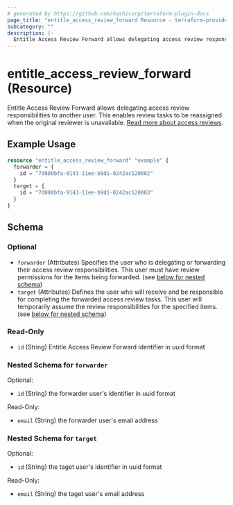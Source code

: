 ```yaml
---
# generated by https://github.com/hashicorp/terraform-plugin-docs
page_title: "entitle_access_review_forward Resource - terraform-provider-entitle"
subcategory: ""
description: |-
  Entitle Access Review Forward allows delegating access review responsibilities to another user. This enables review tasks to be reassigned when the original reviewer is unavailable. Read more about access reviews https://docs.beyondtrust.com/entitle/docs/access-review.
---
```


# entitle_access_review_forward (Resource)

Entitle Access Review Forward allows delegating access review responsibilities to another user. This enables review tasks to be reassigned when the original reviewer is unavailable. [Read more about access reviews](https://docs.beyondtrust.com/entitle/docs/access-review).

## Example Usage

```terraform
resource "entitle_access_review_forward" "example" {
  forwarder = {
    id = "7d080bfa-9143-11ee-b9d1-0242ac120002"
  }
  target = {
    id = "7d080bfa-9143-11ee-b9d1-0242ac120003"
  }
}
```

<!-- schema generated by tfplugindocs -->
## Schema

### Optional

- `forwarder` (Attributes) Specifies the user who is delegating or forwarding their access review responsibilities. This user must have review permissions for the items being forwarded. (see [below for nested schema](#nestedatt--forwarder))
- `target` (Attributes) Defines the user who will receive and be responsible for completing the forwarded access review tasks. This user will temporarily assume the review responsibilities for the specified items. (see [below for nested schema](#nestedatt--target))

### Read-Only

- `id` (String) Entitle Access Review Forward identifier in uuid format

<a id="nestedatt--forwarder"></a>
### Nested Schema for `forwarder`

Optional:

- `id` (String) the forwarder user's identifier in uuid format

Read-Only:

- `email` (String) the forwarder user's email address


<a id="nestedatt--target"></a>
### Nested Schema for `target`

Optional:

- `id` (String) the taget user's identifier in uuid format

Read-Only:

- `email` (String) the taget user's email address
